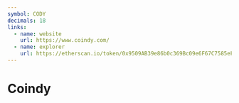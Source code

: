 ```yaml
---
symbol: CODY
decimals: 18
links:
  - name: website
    url: https://www.coindy.com/
  - name: explorer
    url: https://etherscan.io/token/0x9509AB39e86b0c369Bc09e6F67C7585eFcBD58D9
---
```


# Coindy
